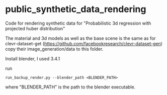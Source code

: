 # public_synthetic_data_rendering
Code for rendering synthetic data for "Probabilistic 3d regression with projected huber distribution"

The material and 3d models as well as the base scene is the same as for clevr-dataset-get (https://github.com/facebookresearch/clevr-dataset-gen)
copy their image_generation/data to this folder.

Install blender, I used 3.4.1

run
```
run_backup_render.py --blender_path <BLENDER_PATH>
```

where "BLENDER_PATH" is the path to the blender executable.
